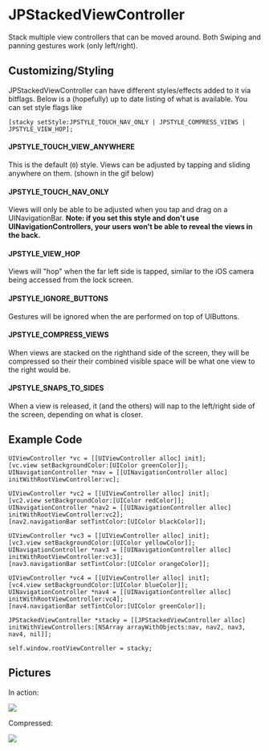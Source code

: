 # JPStackedViewController
Stack multiple view controllers that can be moved around.  Both Swiping and panning gestures work (only left/right).

## Customizing/Styling
JPStackedViewController can have different styles/effects added to it via bitflags.  Below is a (hopefully) up to date listing of what is available.  You can set style flags like

	[stacky setStyle:JPSTYLE_TOUCH_NAV_ONLY | JPSTYLE_COMPRESS_VIEWS | JPSTYLE_VIEW_HOP];

#### JPSTYLE_TOUCH_VIEW_ANYWHERE
This is the default (`0`) style.  Views can be adjusted by tapping and sliding anywhere on them. (shown in the gif below)

#### JPSTYLE_TOUCH_NAV_ONLY
Views will only be able to be adjusted when you tap and drag on a UINavigationBar. **Note: if you set this style and don't use UINavigationControllers, your users won't be able to reveal the views in the back.**

#### JPSTYLE_VIEW_HOP
Views will "hop" when the far left side is tapped, similar to the iOS camera being accessed from the lock screen.

#### JPSTYLE_IGNORE_BUTTONS
Gestures will be ignored when the are performed on top of UIButtons.

#### JPSTYLE_COMPRESS_VIEWS
When views are stacked on the righthand side of the screen, they will be compressed so their their combined visible space will be what one view to the right would be.
    
#### JPSTYLE_SNAPS_TO_SIDES
When a view is released, it (and the others) will nap to the left/right side of the screen, depending on what is closer.

## Example Code

	UIViewController *vc = [[UIViewController alloc] init];
    [vc.view setBackgroundColor:[UIColor greenColor]];
    UINavigationController *nav = [[UINavigationController alloc] initWithRootViewController:vc];
    
    UIViewController *vc2 = [[UIViewController alloc] init];
    [vc2.view setBackgroundColor:[UIColor redColor]];
    UINavigationController *nav2 = [[UINavigationController alloc] initWithRootViewController:vc2];
    [nav2.navigationBar setTintColor:[UIColor blackColor]];
    
    UIViewController *vc3 = [[UIViewController alloc] init];
    [vc3.view setBackgroundColor:[UIColor yellowColor]];
    UINavigationController *nav3 = [[UINavigationController alloc] initWithRootViewController:vc3];
    [nav3.navigationBar setTintColor:[UIColor orangeColor]];

    UIViewController *vc4 = [[UIViewController alloc] init];
    [vc4.view setBackgroundColor:[UIColor blueColor]];
    UINavigationController *nav4 = [[UINavigationController alloc] initWithRootViewController:vc4];
    [nav4.navigationBar setTintColor:[UIColor greenColor]];
    
    JPStackedViewController *stacky = [[JPStackedViewController alloc] initWithViewControllers:[NSArray arrayWithObjects:nav, nav2, nav3, nav4, nil]];
    
    self.window.rootViewController = stacky;

## Pictures
In action:

![](https://raw.github.com/pyro2927/JPStackedViewController/master/stacked.gif)

Compressed:

![](https://raw.github.com/pyro2927/JPStackedViewController/master/compressed.png)